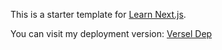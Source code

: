This is a starter template for [Learn Next.js](https://nextjs.org/learn).

You can visit my deployment version: [Versel Dep](nextjs-blog-konstantinosfs.vercel.app)
